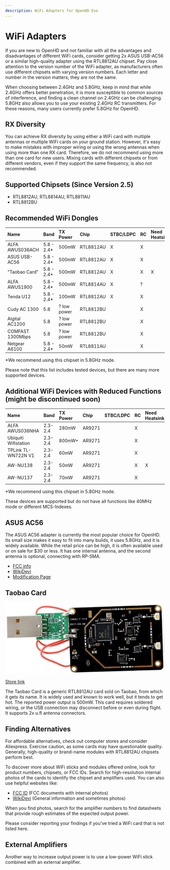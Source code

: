 ```yaml
---
description: WiFi Adapters for OpenHD Evo
---
```


# WiFi Adapters

If you are new to OpenHD and not familiar with all the advantages and disadvantages of different WiFi cards, consider getting 2x ASUS USB-AC56 or a similar high-quality adapter using the RTL8812AU chipset. Pay close attention to the version number of the WiFi adapter, as manufacturers often use different chipsets with varying version numbers. Each letter and number in the version matters; they are not the same.

When choosing between 2.4GHz and 5.8GHz, keep in mind that while 2.4GHz offers better penetration, it is more susceptible to common sources of interference, and finding a clean channel on 2.4GHz can be challenging. 5.8GHz also allows you to use your existing 2.4GHz RC transmitters. For these reasons, many users currently prefer 5.8GHz for OpenHD.

## RX Diversity

You can achieve RX diversity by using either a WiFi card with multiple antennas or multiple WiFi cards on your ground station. However, it's easy to make mistakes with improper wiring or using the wrong antennas when using more than one RX card. Therefore, we do not recommend using more than one card for new users. Mixing cards with different chipsets or from different vendors, even if they support the same frequency, is also not recommended.

## Supported Chipsets (Since Version 2.5)

- RTL8812AU, RTL8814AU, RTL8811AU
- RTL8812BU

## Recommended WiFi Dongles

| Name               | Band       | TX Power | Chip      | STBC/LDPC | RC  | Need Heatsink | Antennas   |
| :----------------- | :--------- | :------- | :-------- | :-------- | :-- | :------------ | :--------- |
| ALFA AWUS036ACH    | 5.8 - 2.4* | 500mW    | RTL8812AU | X         | X   |               | 2x RP-SMA  |
| ASUS USB-AC56      | 5.8 - 2.4* | 500mW    | RTL8812AU | X         | X   |               | 2x RP-SMA  |
| "Taobao Card"      | 5.8 - 2.4* | 500mW    | RTL8812AU | X         | X   | X             | 2x u.fl    |
| ALFA AWUS1900      | 5.8 - 2.4* | 500mW    | RTL8814AU | X         | ?   |               | 4x RP-SMA  |
| Tenda U12          | 5.8 - 2.4* | 100mW    | RTL8812AU | X         | X   |               | 2x u.fl 2x internal |
| Cudy AC 1300       | 5.8        | ? low power | RTL8812BU |           | X   |               | internal   |
| Aigital AC1200     | 5.8        | ? low power | RTL8812BU |           | X   |               | internal   |
| COMFAST 1300Mbps   | 5.8        | ? low power | RTL8812BU |           | X   |               | internal   |
| Netgear A6100      | 5.8 - 2.4* | 50mW     | RTL8811AU |           | X   |               | 1x internal|

*We recommend using this chipset in 5.8GHz mode.

Please note that this list includes tested devices, but there are many more supported devices.

## Additional WiFi Devices with Reduced Functions (might be discontinued soon)

| Name               | Band  | TX Power | Chip     | STBC/LDPC | RC  | Need Heatsink | Antennas   |
| :----------------- | :---- | :------- | :------- | :-------- | :-- | :------------ | :--------- |
| ALFA AWUS036NHA    | 2.3-2.4 | 280mW | AR9271 |           | X   |               | 1x RP-SMA  |
| Ubiquiti Wifistation | 2.3-2.4 | 800mW+ | AR9271 |         | X   |               | 1x RP-SMA  |
| TPLink TL-WN722N V1 | 2.3-2.4 | 60mW  | AR9271 |           | X   |               | 1x RP-SMA  |
| AW-NU138           | 2.3-2.4 | 50mW   | AR9271 |           | X   | X             | 1x Internal |
| AW-NU137           | 2.3-2.4 | 70mW   | AR9271 |           | X   |               | 1x u.fl    |

*We recommend using this chipset in 5.8GHz mode.

These devices are supported but do not have all functions like 40MHz mode or different MCS-Indexes.

## ASUS AC56

The ASUS AC56 adapter is currently the most popular choice for OpenHD. Its small size makes it easy to fit into many builds, it uses 5.8GHz, and it is widely available. While the retail price can be high, it is often available used or on sale for $30 or less. It has one internal antenna, and the second antenna is optional, connecting with RP-SMA.

- [FCC info](https://fccid.io/MSQ-USBAC56)
- [WikiDevi](https://deviwiki.com/wiki/ASUS_USB-AC56)
- [Modification Page](https://forum.openhdfpv.org/t/asus-usb-ac56-wiring-antennas-etc/103)

## Taobao Card

![Taobao Card](.gitbook/assets/taobaocard.jpg)

[Store link](https://a.aliexpress.com/_rIjofM)

The Taobao Card is a generic RTL8812AU card sold on Taobao, from which it gets its name. It is widely used and known to work well, but it tends to get hot. The reported power output is 500mW. This card requires soldered wiring, or the USB connection may disconnect before or even during flight. It supports 2x u.fl antenna connectors.

## Finding Alternatives

For affordable alternatives, check out computer stores and consider Aliexpress. Exercise caution, as some cards may have questionable quality. Generally, high-quality or brand-name modules with RTL8812AU chipsets perform best.

To discover more about WiFi sticks and modules offered online, look for product numbers, chipsets, or FCC IDs. Search for high-resolution internal photos of the cards to identify the chipset and amplifiers used. You can also use helpful websites like:

- [FCC ID](https://fccid.io/) (FCC documents with internal photos)
- [WikiDevi](https://wikidevi.com/wiki/) (General information and sometimes photos)

When you find photos, search for the amplifier numbers to find datasheets that provide rough estimates of the expected output power.

Please consider reporting your findings if you've tried a WiFi card that is not listed here.

## External Amplifiers

Another way to increase output power is to use a low-power WiFi stick combined with an external amplifier.
